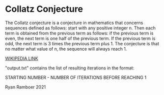 # Collatz Conjecture

The Collatz conjecture is a conjecture in mathematics that concerns sequences defined as follows: 
start with any positive integer n. Then each term is obtained from the previous term as follows: 
if the previous term is even, the next term is one half of the previous term. 
If the previous term is odd, the next term is 3 times the previous term plus 1. 
The conjecture is that no matter what value of n, the sequence will always reach 1.

[WIKIPEDIA LINK](https://en.wikipedia.org/wiki/Collatz_conjecture)


"output.txt" contains the list of resulting iterations in the format:

STARTING NUMBER  -  NUMBER OF ITERATIONS BEFORE REACHING 1


Ryan Ramboer 2021
